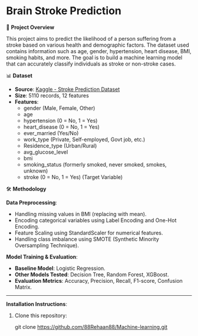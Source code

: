 # Brain Stroke Prediction

📌  **Project Overview**

This project aims to predict the likelihood of a person suffering from a stroke based on various health and demographic factors. The dataset used contains information such as age, gender, hypertension, heart disease, BMI, smoking habits, and more. The goal is to build a machine learning model that can accurately classify individuals as stroke or non-stroke cases.

📊 **Dataset**  
- **Source**: [Kaggle - Stroke Prediction Dataset](https://www.kaggle.com/datasets/zzettrkalpakbal/full-filled-brain-stroke-dataset)
- **Size**: 5110 records, 12 features  
- **Features**:
  - gender (Male, Female, Other)
  - age
  - hypertension (0 = No, 1 = Yes)
  - heart_disease (0 = No, 1 = Yes)
  - ever_married (Yes/No)
  - work_type (Private, Self-employed, Govt job, etc.)
  - Residence_type (Urban/Rural)
  - avg_glucose_level
  - bmi
  - smoking_status (formerly smoked, never smoked, smokes, unknown)
  - stroke (0 = No, 1 = Yes) (Target Variable)


🛠️ **Methodology**

**Data Preprocessing**:
- Handling missing values in BMI (replacing with mean).
- Encoding categorical variables using Label Encoding and One-Hot Encoding.
- Feature Scaling using StandardScaler for numerical features.
- Handling class imbalance using SMOTE (Synthetic Minority Oversampling Technique).


**Model Training & Evaluation**:
- **Baseline Model**: Logistic Regression.
- **Other Models Tested**: Decision Tree, Random Forest, XGBoost.
- **Evaluation Metrics**: Accuracy, Precision, Recall, F1-score, Confusion Matrix.



---

**Installation Instructions**:
1. Clone this repository:
  
   git clone https://github.com/88Rehaan88/Machine-learning.git
